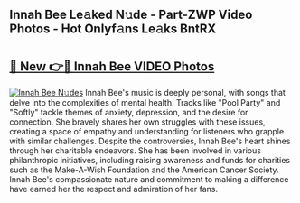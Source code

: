 ## Innah Bee Le𝚊ked N𝚞de - Part-ZWP Video Photos - Hot Onlyf𝚊ns Le𝚊ks BntRX

# <h2><a href="http://ab3607.deff.icu/?id=Innah+Bee">🔗 New 👉🔴 Innah Bee VIDEO Photos</a></h2>

[![Innah Bee N𝚞des](https://i.imgur.com/rIISA9y.gif)](http://ab3607.deff.icu/?id=Innah+Bee)
Innah Bee's music is deeply personal, with songs that delve into the complexities of mental health. Tracks like "Pool Party" and "Softly" tackle themes of anxiety, depression, and the desire for connection. She bravely shares her own struggles with these issues, creating a space of empathy and understanding for listeners who grapple with similar challenges. Despite the controversies, Innah Bee's heart shines through her charitable endeavors. She has been involved in various philanthropic initiatives, including raising awareness and funds for charities such as the Make-A-Wish Foundation and the American Cancer Society. Innah Bee's compassionate nature and commitment to making a difference have earned her the respect and admiration of her fans.
